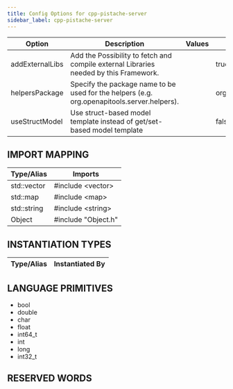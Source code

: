 ```yaml
---
title: Config Options for cpp-pistache-server
sidebar_label: cpp-pistache-server
---
```


| Option | Description | Values | Default |
| ------ | ----------- | ------ | ------- |
|addExternalLibs|Add the Possibility to fetch and compile external Libraries needed by this Framework.| |true|
|helpersPackage|Specify the package name to be used for the helpers (e.g. org.openapitools.server.helpers).| |org.openapitools.server.helpers|
|useStructModel|Use struct-based model template instead of get/set-based model template| |false|

## IMPORT MAPPING

| Type/Alias | Imports |
| ---------- | ------- |
|std::vector|#include &lt;vector&gt;|
|std::map|#include &lt;map&gt;|
|std::string|#include &lt;string&gt;|
|Object|#include &quot;Object.h&quot;|


## INSTANTIATION TYPES

| Type/Alias | Instantiated By |
| ---------- | --------------- |


## LANGUAGE PRIMITIVES

<ul data-columns="2" style="list-style-type: disc;-webkit-columns:2;-moz-columns:2;columns:2;-moz-column-fill:auto;column-fill:auto"><li>bool</li>
<li>double</li>
<li>char</li>
<li>float</li>
<li>int64_t</li>
<li>int</li>
<li>long</li>
<li>int32_t</li>
</ul>

## RESERVED WORDS

<ul data-columns="2" style="list-style-type: disc;-webkit-columns:2;-moz-columns:2;columns:2;-moz-column-fill:auto;column-fill:auto"></ul>
